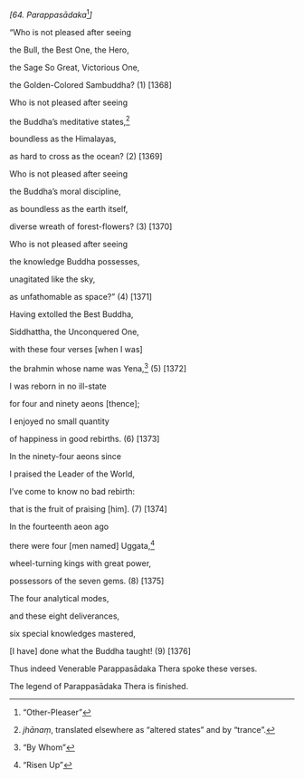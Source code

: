 *\[64. Parappasādaka*[^1]*\]*

“Who is not pleased after seeing

the Bull, the Best One, the Hero,

the Sage So Great, Victorious One,

the Golden-Colored Sambuddha? (1) \[1368\]

Who is not pleased after seeing

the Buddha’s meditative states,[^2]

boundless as the Himalayas,

as hard to cross as the ocean? (2) \[1369\]

Who is not pleased after seeing

the Buddha’s moral discipline,

as boundless as the earth itself,

diverse wreath of forest-flowers? (3) \[1370\]

Who is not pleased after seeing

the knowledge Buddha possesses,

unagitated like the sky,

as unfathomable as space?” (4) \[1371\]

Having extolled the Best Buddha,

Siddhattha, the Unconquered One,

with these four verses \[when I was\]

the brahmin whose name was Yena,[^3] (5) \[1372\]

I was reborn in no ill-state

for four and ninety aeons \[thence\];

I enjoyed no small quantity

of happiness in good rebirths. (6) \[1373\]

In the ninety-four aeons since

I praised the Leader of the World,

I’ve come to know no bad rebirth:

that is the fruit of praising \[him\]. (7) \[1374\]

In the fourteenth aeon ago

there were four \[men named\] Uggata,[^4]

wheel-turning kings with great power,

possessors of the seven gems. (8) \[1375\]

The four analytical modes,

and these eight deliverances,

six special knowledges mastered,

\[I have\] done what the Buddha taught! (9) \[1376\]

Thus indeed Venerable Parappasādaka Thera spoke these verses.

The legend of Parappasādaka Thera is finished.

[^1]: “Other-Pleaser”

[^2]: *jhānaṃ*, translated elsewhere as “altered states” and by
    “trance”.

[^3]: “By Whom”

[^4]: “Risen Up”

